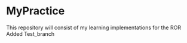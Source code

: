 # MyPractice
This repository will consist of my learning implementations for the ROR
Added Test_branch
